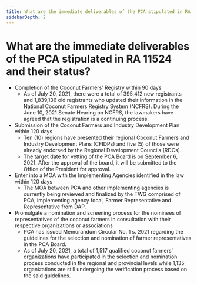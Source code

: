 ```yaml
---
title: What are the immediate deliverables of the PCA stipulated in RA 11524 and their status?
sidebarDepth: 2
---
```


# What are the immediate deliverables of the PCA stipulated in RA 11524 and their status?


 - Completion of the Coconut Farmers’ Registry within 90 days
     - As of July 20, 2021, there were a total of 395,412 new registrants and 1,839,136 old registrants who updated their information in the National Coconut Farmers Registry System (NCFRS). During the June 10, 2021 Senate Hearing on NCFRS, the lawmakers have agreed that the registration is a continuing process.  
 - Submission of the Coconut Farmers and Industry Development Plan within 120 days
     - Ten (10) regions have presented their regional Coconut Farmers and Industry Development Plans (CFIDPs) and five (5) of those were already endorsed by the Regional Development Councils (RDCs).
     - The target date for vetting of the PCA Board is on September 6, 2021. After the approval of the board, it will be submitted to the Office of the President for approval. 
 - Enter into a MOA with the Implementing Agencies identified in the law within 120 days
     - The MOA between PCA and other implementing agencies is currently being reviewed and finalized by the TWG comprised of PCA, implementing agency focal, Farmer Representative and Representative from DAP.
 - Promulgate a nomination and screening process for the nominees of representatives of the coconut farmers in consultation with their respective organizations or associations
     - PCA has issued Memorandum Circular No. 1 s. 2021 regarding the guidelines for the selection and nomination of farmer representatives in the PCA Board. 
     - As of July 20, 2021, a total of 1,517 qualified coconut farmers’ organizations have participated in the selection and nomination process conducted in the regional and provincial levels while 1,135 organizations are still undergoing the verification process based on the said guidelines.

